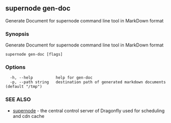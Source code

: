 ## supernode gen-doc

Generate Document for supernode command line tool in MarkDown format

### Synopsis

Generate Document for supernode command line tool in MarkDown format

```
supernode gen-doc [flags]
```

### Options

```
  -h, --help          help for gen-doc
  -p, --path string   destination path of generated markdown documents (default "/tmp")
```

### SEE ALSO

* [supernode](supernode.md)	 - the central control server of Dragonfly used for scheduling and cdn cache

